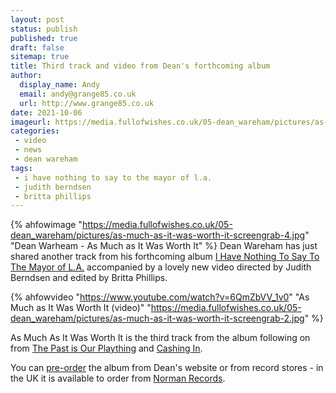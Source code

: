 ```yaml
---
layout: post
status: publish
published: true 
draft: false
sitemap: true
title: Third track and video from Dean's forthcoming album
author:
  display_name: Andy
  email: andy@grange85.co.uk
  url: http://www.grange85.co.uk
date: 2021-10-06
imageurl: https://media.fullofwishes.co.uk/05-dean_wareham/pictures/as-much-as-it-was-worth-it-screengrab-1.jpg
categories:
 - video
 - news
 - dean wareham
tags:
 - i have nothing to say to the mayor of l.a.
 - judith berndsen
 - britta phillips
---
```

{% ahfowimage "https://media.fullofwishes.co.uk/05-dean_wareham/pictures/as-much-as-it-was-worth-it-screengrab-4.jpg" "Dean Warheam - As Much as It Was Worth It" %}
Dean Wareham has just shared another track from his forthcoming album [I Have Nothing To Say To The Mayor of L.A.]() accompanied by a lovely new video directed by Judith Berndsen and edited by Britta Phillips.

{% ahfowvideo "https://www.youtube.com/watch?v=6QmZbVV_1v0" "As Much as It Was Worth It (video)" "https://media.fullofwishes.co.uk/05-dean_wareham/pictures/as-much-as-it-was-worth-it-screengrab-2.jpg" %}

As Much As It Was Worth It is the third track from the album following on from [The Past is Our Plaything](https://www.fullofwishes.co.uk/2021/08/17/pre-order-new-dean-wareham-lp/) and [Cashing In](https://www.fullofwishes.co.uk/2021/09/18/dean-wareham-cashing-in-single-video/).

You can [pre-order](https://deanwareham.com/pre-order) the album from Dean's website or from record stores - in the UK it is available to order from [Norman Records](https://www.normanrecords.com/records/189439-dean-wareham-i-have-nothing-to-say). 

